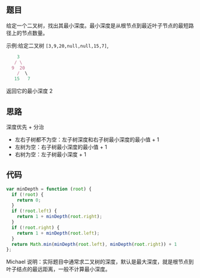## 题目

给定一个二叉树，找出其最小深度。最小深度是从根节点到最近叶子节点的最短路径上的节点数量。

示例:给定二叉树 `[3,9,20,null,null,15,7]`,

```js
    3
   / \
  9  20
    /  \
   15   7
```

返回它的最小深度  2

## 思路

深度优先 + 分治
- 左右子树都不为空：左子树深度和右子树最小深度的最小值 + 1
- 左树为空：右子树最小深度的最小值 + 1
- 右树为空：左子树最小深度 + 1

## 代码

```js
var minDepth = function (root) {
  if (!root) {
    return 0;
  }
  if (!root.left) {
    return 1 + minDepth(root.right);
  }
  if (!root.right) {
    return 1 + minDepth(root.left);
  }
  return Math.min(minDepth(root.left), minDepth(root.right)) + 1
};
```

Michael 说明：实际题目中通常求二叉树的深度，默认是最大深度，就是根节点到叶子结点的最远距离，一般不计算最小深度。